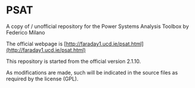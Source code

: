 # PSAT
A copy of / unofficial repository for the Power Systems Analysis Toolbox by Federico Milano

The official webpage is [http://faraday1.ucd.ie/psat.html](http://faraday1.ucd.ie/psat.html)

This repository is started from the official version 2.1.10.

As modifications are made, such will be indicated in the source files as required by the license (GPL).


